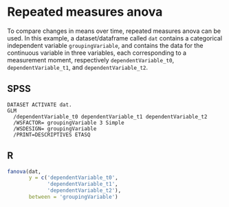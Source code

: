 # Repeated measures anova

To compare changes in means over time, repeated measures anova can be used. In this example, a dataset/dataframe called `dat` contains a categorical independent variable `groupingVariable`, and contains the data for the continuous variable in three variables, each corresponding to a measurement moment, respectively `dependentVariable_t0`, `dependentVariable_t1`, and `dependentVariable_t2`.

## SPSS

```
DATASET ACTIVATE dat.
GLM
  /dependentVariable_t0 dependentVariable_t1 dependentVariable_t2
  /WSFACTOR= groupingVariable 3 Simple
  /WSDESIGN= groupingVariable
  /PRINT=DESCRIPTIVES ETASQ
```

## R

```r
fanova(dat,
       y = c('dependentVariable_t0',
             'dependentVariable_t1',
             'dependentVariable_t2'),
       between = 'groupingVariable')
```
